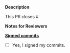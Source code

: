 **Description**

This PR closes #

**Notes for Reviewers**


**[Signed commits](https://github.com/layer5io/layer5/blob/master/CONTRIBUTING.md#signing-off-on-commits-developer-certificate-of-origin)**
- [ ] Yes, I signed my commits.
 

<!--
Thank you for contributing to Layer5 projects! 

Contributing Conventions:

1. Include descriptive PR titles with [<component-name>] prepended.
2. Build and test your changes before submitting a PR. 
3. Sign your commits

By following the community's contribution conventions upfront, the review process will 
be accelerated and your PR merged more quickly.
-->
